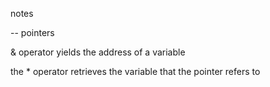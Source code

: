 notes

-- pointers

& operator yields the address of a variable

the \* operator retrieves the variable that the pointer refers to
